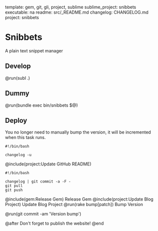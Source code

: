template: gem, git, gli, project, sublime
sublime_project: snibbets
executable: na
readme: src/\_README.md
changelog: CHANGELOG.md
project: snibbets

# Snibbets

A plain text snippet manager

## Develop

@run(subl .)

## Dummy

@run(bundle exec bin/snibbets $@)

## Deploy

You no longer need to manually bump the version, it will be incremented when this task runs.

```run Update Changelog
#!/bin/bash

changelog -u
```

@include(project:Update GitHub README)

```run Update README
#!/bin/bash

changelog | git commit -a -F -
git pull
git push
```

@include(gem:Release Gem) Release Gem
@include(project:Update Blog Project) Update Blog Project
@run(rake bump[patch]) Bump Version

@run(git commit -am 'Version bump')

@after
Don't forget to publish the website!
@end
